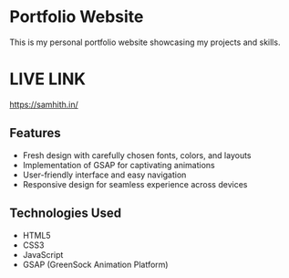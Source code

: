 # Portfolio Website

This is my personal portfolio website showcasing my projects and skills.

# LIVE LINK

https://samhith.in/
<br>

## Features

- Fresh design with carefully chosen fonts, colors, and layouts
- Implementation of GSAP for captivating animations
- User-friendly interface and easy navigation
- Responsive design for seamless experience across devices

## Technologies Used

- HTML5
- CSS3
- JavaScript
- GSAP (GreenSock Animation Platform)
